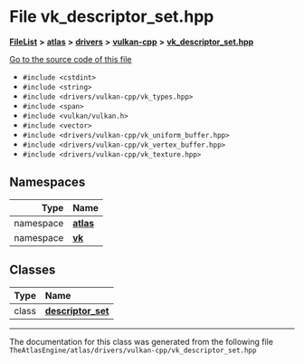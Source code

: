 

# File vk\_descriptor\_set.hpp



[**FileList**](files.md) **>** [**atlas**](dir_1e6ffef027cfcf7ded3287660b505c9f.md) **>** [**drivers**](dir_1605561db8076fbb4262fa758aa3edc0.md) **>** [**vulkan-cpp**](dir_47b67bd74134333dd9ae7c9592fa3f49.md) **>** [**vk\_descriptor\_set.hpp**](vk__descriptor__set_8hpp.md)

[Go to the source code of this file](vk__descriptor__set_8hpp_source.md)



* `#include <cstdint>`
* `#include <string>`
* `#include <drivers/vulkan-cpp/vk_types.hpp>`
* `#include <span>`
* `#include <vulkan/vulkan.h>`
* `#include <vector>`
* `#include <drivers/vulkan-cpp/vk_uniform_buffer.hpp>`
* `#include <drivers/vulkan-cpp/vk_vertex_buffer.hpp>`
* `#include <drivers/vulkan-cpp/vk_texture.hpp>`













## Namespaces

| Type | Name |
| ---: | :--- |
| namespace | [**atlas**](namespaceatlas.md) <br> |
| namespace | [**vk**](namespaceatlas_1_1vk.md) <br> |


## Classes

| Type | Name |
| ---: | :--- |
| class | [**descriptor\_set**](classatlas_1_1vk_1_1descriptor__set.md) <br> |



















































------------------------------
The documentation for this class was generated from the following file `TheAtlasEngine/atlas/drivers/vulkan-cpp/vk_descriptor_set.hpp`

